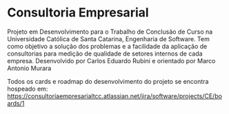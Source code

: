 # Consultoria Empresarial

Projeto em Desenvolvimento para o Trabalho de Conclusão de Curso na Universidade Católica de Santa Catarina, Engenharia de Software.
Tem como objetivo a solução dos problemas e a facilidade da aplicação de consultorias para medição de qualidade de setores internos de cada empresa.
Desenvolvido por Carlos Eduardo Rubini e orientado por Marco Antonio Murara

Todos os cards e roadmap do desenvolvimento do projeto se encontra hospeado em:
https://consultoriaempresarialtcc.atlassian.net/jira/software/projects/CE/boards/1
